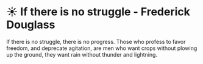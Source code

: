 # ☀️ If there is no struggle - Frederick Douglass
If there is no struggle, there is no progress. Those who profess to favor freedom, and deprecate agitation, are men who want crops without plowing up the ground, they want rain without thunder and lightning.